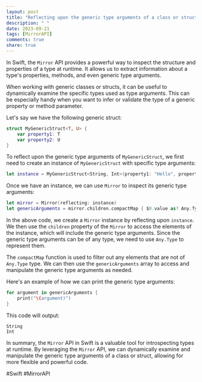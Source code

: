 ```yaml
---
layout: post
title: "Reflecting upon the generic type arguments of a class or struct using Swift Mirror API"
description: " "
date: 2023-09-21
tags: [MirrorAPI]
comments: true
share: true
---
```


In Swift, the `Mirror` API provides a powerful way to inspect the structure and properties of a type at runtime. It allows us to extract information about a type's properties, methods, and even generic type arguments.

When working with generic classes or structs, it can be useful to dynamically examine the specific types used as type arguments. This can be especially handy when you want to infer or validate the type of a generic property or method parameter.

Let's say we have the following generic struct:

```swift
struct MyGenericStruct<T, U> {
    var property1: T
    var property2: U
}
```

To reflect upon the generic type arguments of `MyGenericStruct`, we first need to create an instance of `MyGenericStruct` with specific type arguments:

```swift
let instance = MyGenericStruct<String, Int>(property1: "Hello", property2: 123)
```

Once we have an instance, we can use `Mirror` to inspect its generic type arguments:

```swift
let mirror = Mirror(reflecting: instance)
let genericArguments = mirror.children.compactMap { $0.value as? Any.Type }
```

In the above code, we create a `Mirror` instance by reflecting upon `instance`. We then use the `children` property of the `Mirror` to access the elements of the instance, which will include the generic type arguments. Since the generic type arguments can be of any type, we need to use `Any.Type` to represent them.

The `compactMap` function is used to filter out any elements that are not of `Any.Type` type. We can then use the `genericArguments` array to access and manipulate the generic type arguments as needed.

Here's an example of how we can print the generic type arguments:

```swift
for argument in genericArguments {
    print("\(argument)")
}
```

This code will output:

```
String
Int
```

In summary, the `Mirror` API in Swift is a valuable tool for introspecting types at runtime. By leveraging the `Mirror` API, we can dynamically examine and manipulate the generic type arguments of a class or struct, allowing for more flexible and powerful code.

#Swift #MirrorAPI